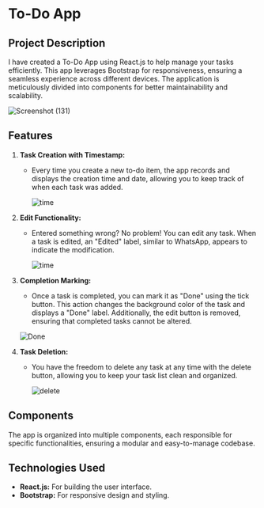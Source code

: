 # To-Do App

## Project Description

I have created a To-Do App using React.js to help manage your tasks efficiently. This app leverages Bootstrap for responsiveness, ensuring a seamless experience across different devices. The application is meticulously divided into components for better maintainability and scalability.

![Screenshot (131)](https://github.com/ashishkumaryadav7/Todo-App/assets/139031386/72bfa483-d956-4b2b-ab91-810f96b612e5)

## Features

1. **Task Creation with Timestamp:**
   - Every time you create a new to-do item, the app records and displays the creation time and date, allowing you to keep track of when each task was added.

     ![time](https://github.com/ashishkumaryadav7/Todo-App/assets/139031386/8693693d-49ed-457b-aaed-5dc974ad673e)

2. **Edit Functionality:**
   - Entered something wrong? No problem! You can edit any task. When a task is edited, an "Edited" label, similar to WhatsApp, appears to indicate the modification.
  
     ![time](https://github.com/ashishkumaryadav7/Todo-App/assets/139031386/741f5273-94f4-466b-a491-3ab47d75a070)

3. **Completion Marking:**
   - Once a task is completed, you can mark it as "Done" using the tick button. This action changes the background color of the task and displays a "Done" label. Additionally, the edit button is removed, ensuring that completed tasks cannot be altered.
  
   ![Done](https://github.com/ashishkumaryadav7/Todo-App/assets/139031386/f2eb4965-d954-4b36-990e-50fce3b39911)

4. **Task Deletion:**
   - You have the freedom to delete any task at any time with the delete button, allowing you to keep your task list clean and organized.
  
     ![delete](https://github.com/ashishkumaryadav7/Todo-App/assets/139031386/a2c42d0a-236d-48b0-b0aa-d698f013bbf9)


## Components

The app is organized into multiple components, each responsible for specific functionalities, ensuring a modular and easy-to-manage codebase.

## Technologies Used

- **React.js:** For building the user interface.
- **Bootstrap:** For responsive design and styling.
